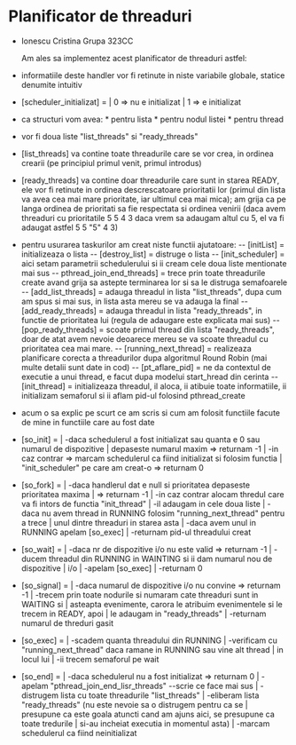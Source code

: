 # Planificator de threaduri
- Ionescu Cristina Grupa 323CC

    Am ales sa implementez acest planificator de threaduri astfel:
- informatiile deste handler vor fi retinute in niste variabile globale, statice
denumite intuitiv
- [scheduler_initializat] = |   0 => nu e initializat
                            |   1 => e initializat
- ca structuri vom avea: * pentru lista
                         * pentru nodul listei
                         * pentru thread
- vor fi doua liste "list_threads" si "ready_threads"
- [list_threads] va contine toate threadurile care se vor crea, in ordinea crearii
(pe principiul primul venit, primul introdus)
- [ready_threads] va contine doar threadurile care sunt in starea READY, ele vor fi
retinute in ordinea descrescatoare prioritatii lor (primul din lista va avea cea mai
mare prioritate, iar ultimul cea mai mica); am grija ca pe langa ordinea de prioritati
sa fie respectata si ordinea venirii (daca avem threaduri cu prioritatile 5 5 4 3 daca
vrem sa adaugam altul cu 5, el va fi adaugat astfel 5 5 "5" 4 3)
- pentru usurarea taskurilor am creat niste functii ajutatoare:
    -- [initList] = initializeaza o lista
    -- [destroy_list] = distruge o lista
    -- [init_scheduler] = aici setam parametrii schedulerului si ii cream cele doua liste
    mentionate mai sus
    -- pthread_join_end_threads] = trece prin toate threadurile create avand grija sa
    astepte terminarea lor si sa le distruga semafoarele
    -- [add_list_threads] = adauga threadul in lista "list_threads", dupa cum am spus si
    mai sus, in lista asta mereu se va adauga la final
    -- [add_ready_threads] = adauga threadul in lista "ready_threads", in functie de 
    prioritatea lui (regula de adaugare este explicata mai sus)
    -- [pop_ready_threads] = scoate primul thread din lista "ready_threads", doar de atat 
    avem nevoie deoarece mereu se va scoate threadul cu prioritatea cea mai mare.
    -- [running_next_thread] = realizeaza planificare corecta a threadurilor dupa algoritmul
    Round Robin (mai multe detalii sunt date in cod)
    -- [pt_aflare_pid] = ne da contextul de executie a unui thread, e facut dupa modelui 
    start_hread din cerinta
    -- [init_thread] = initializeaza threadul, il aloca, ii atibuie toate informatiile, ii 
    initializam semaforul si ii aflam pid-ul folosind pthread_create
- acum o sa explic pe scurt ce am scris si cum am folosit functiile facute de mine in functiile
care au fost date

- [so_init] = |    -daca schedulerul a fost initializat sau quanta e 0 sau numarul de dispozitive
              | depaseste numarul maxim => returnam -1
              |    -in caz contrar => marcam schedulerul ca fiind initializat si folosim functia
              | "init_scheduler" pe care am creat-o => returnam 0

- [so_fork] = |    -daca handlerul dat e null si prioritatea depaseste prioritatea maxima
              | => returnam -1
              |    -in caz contrar alocam thredul care va fi intors de functia "init_thread"
              |    -il adaugam in cele doua liste 
              |    -daca nu avem thread in RUNNING folosim "running_next_thread" pentru a trece
              | unul dintre threaduri in starea asta
              |    -daca avem unul in RUNNING apelam [so_exec]
              |    -returnam pid-ul threadului creat

- [so_wait] = |     -daca nr de dispozitive i/o nu este valid => returnam -1
              |     -ducem threadul din RUNNING in WAINTING si ii dam numarul nou de dispozitive
              | i/o
              |     -apelam [so_exec]
              |     -returnam 0

- [so_signal] = |   -daca numarul de dispozitive i/o nu convine => returnam -1
                |   -trecem prin toate nodurile si numaram cate threaduri sunt in WAITING si
                | asteapta evenimente, carora le atribuim evenimentele si le trecem in READY, apoi
                | le adaugam in "ready_threads"
                |   -returnam numarul de threduri gasit


- [so_exec] = |     -scadem quanta threadului din RUNNING
              |     -verificam cu "running_next_thread" daca ramane in RUNNING sau vine alt thread 
              | in locul lui
              |     -ii trecem semaforul pe wait

- [so_end] = |      -daca schedulerul nu a fost initializat => returnam 0
             |      -apelam "pthread_join_end_lisr_threads" --scrie ce face mai sus
             |      -distrugem lista cu toate threadurile "list_threads"
             |      -eliberam lista "ready_threads" (nu este nevoie sa o distrugem pentru ca se
             | presupune ca este goala atuncti cand am ajuns aici, se presupune ca toate tredurile 
             | si-au incheiat executia in momentul asta)
             |      -marcam schedulerul ca fiind neinitializat